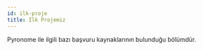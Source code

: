 ```yaml
---
id: ilk-proje
title: İlk Projemiz
---
```


Pyronome ile ilgili bazı başvuru kaynaklarının bulunduğu bölümdür.